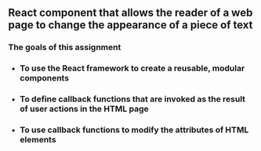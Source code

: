 ## React component that allows the reader of a web page to change the appearance of a piece of text

### The goals of this assignment

* ### To use the React framework to create a reusable, modular components

* ### To define callback functions that are invoked as the result of user actions in the HTML page

* ### To use callback functions to modify the attributes of HTML elements
